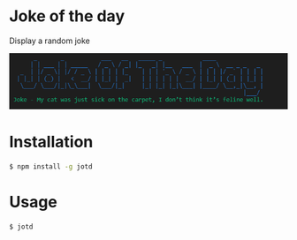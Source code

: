 # Joke of the day
Display a random joke

![Preview of jotd](https://github.com/Mmontsheng/jotd/blob/master/images/preview.PNG)
# Installation
```bash
$ npm install -g jotd
```

# Usage
```bash
$ jotd
```
